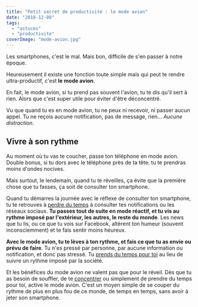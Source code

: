 ```yaml
---
title: "Petit secret de productivité : le mode avion"
date: "2018-12-08"
tags:
  - "astuces"
  - "productivite"
coverImage: "mode-avion.jpg"
---
```


Les smartphones, c'est le mal. Mais bon, difficile de s'en passer à notre époque.

Heureusement il existe une fonction toute simple mais qui peut te rendre ultra-productif, c'est **le mode avion**.<!--more-->

En fait, le mode avion, si tu prend pas souvent l'avion, tu te dis qu'il sert à rien. Alors que c'est super utile pour éviter d'être déconcentré.

Vu que quand tu es en mode avion, tu ne peux ni recevoir, ni passer aucun appel. Tu ne reçois aucune notification, pas de message, rien... _Aucune distraction_.

## Vivre à son rythme

Au moment où tu vas te coucher, passe ton téléphone en mode avion. Double bonus, si tu dors avec le téléphone près de ta tête. tu te prendras moins d'ondes nocives.

Mais surtout, le lendemain, quand tu te réveilles, ça évite que la première chose que tu fasses, ça soit de consulter ton smartphone.

Quand tu démarres la journée avec le réflexe de consulter ton smartphone, tu te retrouves à [perdre du temps](https://tobal.fr/3-choses-inutiles-quon-fait-tous-les-jours-et-quil-faut-arreter/) à consulter tes notifications ou les réseaux sociaux. **Tu passes tout de suite en mode réactif, et tu vis au rythme imposé par l'extérieur, les autres, le reste du monde**. Les news que tu lis, ou ce que tu vois sur Facebook, altèrent ton humeur (souvent inconsciemment) et te fais sentir moins heureux.

**Avec le mode avion, tu te lèves à ton rythme, et fais ce que tu as envie ou prévu de faire**. Tu n'es pressé par personne, par aucune information ou notification, et donc pas stressé. Tu [prends du temps pour toi](https://tobal.fr/le-paradoxe-du-temps-comment-avoir-plus-de-temps-dans-la-journee/) au lieu de suivre un rythme imposé par la société.

Et les bénéfices du mode avion ne valent pas que pour le réveil. Dès que tu as besoin de souffler, de te [concentrer](https://tobal.fr/une-application-web-pour-mieux-se-concentrer-et-etre-plus-productif/) ou simplement de prendre du temps pour toi, active le mode avion. C'est un moyen simple de se couper du rythme de plus en plus fou de ce monde, de temps en temps, sans avoir à jeter son smartphone.
